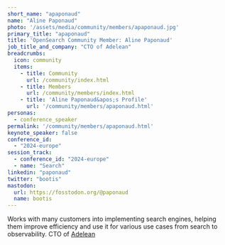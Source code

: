 ```yaml
---
short_name: "apaponaud"
name: "Aline Paponaud"
photo: '/assets/media/community/members/apaponaud.jpg'
primary_title: "apaponaud"
title: 'OpenSearch Community Member: Aline Paponaud'
job_title_and_company: "CTO of Adelean"
breadcrumbs:
  icon: community
  items:
    - title: Community
      url: /community/index.html
    - title: Members
      url: /community/members/index.html
    - title: 'Aline Paponaud&apos;s Profile'
      url: '/community/members/apaponaud.html'
personas:
  - conference_speaker
permalink: '/community/members/apaponaud.html'
keynote_speaker: false
conference_id: 
  - "2024-europe"
session_track: 
  - conference_id: "2024-europe"
  - name: "Search"
linkedin: "paponaud"
twitter: "bootis"
mastodon:
  url: https://fosstodon.org/@paponaud
  name: bootis
---
```

Works with many customers into implementing search engines, helping them improve efficiency and use it for various use cases from search to observability. CTO of [Adelean](https://adelean.com)